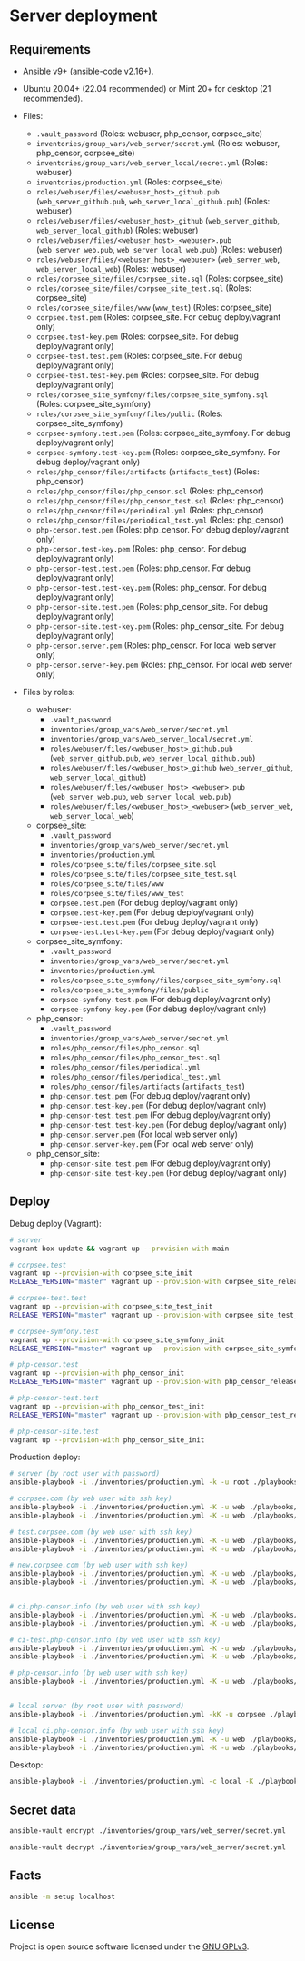 Server deployment
=================

Requirements
------------

* Ansible v9+ (ansible-code v2.16+).

* Ubuntu 20.04+ (22.04 recommended) or Mint 20+ for desktop (21 recommended).

* Files:
    * `.vault_password` (Roles: webuser, php_censor, corpsee_site)
    * `inventories/group_vars/web_server/secret.yml` (Roles: webuser, php_censor, corpsee_site)
    * `inventories/group_vars/web_server_local/secret.yml` (Roles: webuser)
    * `inventories/production.yml` (Roles: corpsee_site)
    * `roles/webuser/files/<webuser_host>_github.pub` (`web_server_github.pub`, `web_server_local_github.pub`) (Roles: webuser)
    * `roles/webuser/files/<webuser_host>_github` (`web_server_github`, `web_server_local_github`) (Roles: webuser)
    * `roles/webuser/files/<webuser_host>_<webuser>.pub` (`web_server_web.pub`, `web_server_local_web.pub`) (Roles: webuser)
    * `roles/webuser/files/<webuser_host>_<webuser>` (`web_server_web`, `web_server_local_web`) (Roles: webuser)
    * `roles/corpsee_site/files/corpsee_site.sql` (Roles: corpsee_site)
    * `roles/corpsee_site/files/corpsee_site_test.sql` (Roles: corpsee_site)
    * `roles/corpsee_site/files/www` (`www_test`) (Roles: corpsee_site)
    * `corpsee.test.pem` (Roles: corpsee_site. For debug deploy/vagrant only)
    * `corpsee.test-key.pem` (Roles: corpsee_site. For debug deploy/vagrant only)
    * `corpsee-test.test.pem` (Roles: corpsee_site. For debug deploy/vagrant only)
    * `corpsee-test.test-key.pem` (Roles: corpsee_site. For debug deploy/vagrant only)
    * `roles/corpsee_site_symfony/files/corpsee_site_symfony.sql` (Roles: corpsee_site_symfony)
    * `roles/corpsee_site_symfony/files/public` (Roles: corpsee_site_symfony)
    * `corpsee-symfony.test.pem` (Roles: corpsee_site_symfony. For debug deploy/vagrant only)
    * `corpsee-symfony.test-key.pem` (Roles: corpsee_site_symfony. For debug deploy/vagrant only)
    * `roles/php_censor/files/artifacts` (`artifacts_test`) (Roles: php_censor)
    * `roles/php_censor/files/php_censor.sql` (Roles: php_censor)
    * `roles/php_censor/files/php_censor_test.sql` (Roles: php_censor)
    * `roles/php_censor/files/periodical.yml` (Roles: php_censor)
    * `roles/php_censor/files/periodical_test.yml` (Roles: php_censor)
    * `php-censor.test.pem` (Roles: php_censor. For debug deploy/vagrant only)
    * `php-censor.test-key.pem` (Roles: php_censor. For debug deploy/vagrant only)
    * `php-censor-test.test.pem` (Roles: php_censor. For debug deploy/vagrant only)
    * `php-censor-test.test-key.pem` (Roles: php_censor. For debug deploy/vagrant only)
    * `php-censor-site.test.pem` (Roles: php_censor_site. For debug deploy/vagrant only)
    * `php-censor-site.test-key.pem` (Roles: php_censor_site. For debug deploy/vagrant only)
    * `php-censor.server.pem` (Roles: php_censor. For local web server only)
    * `php-censor.server-key.pem` (Roles: php_censor. For local web server only)

* Files by roles:
    * webuser:
        * `.vault_password`
        * `inventories/group_vars/web_server/secret.yml`
        * `inventories/group_vars/web_server_local/secret.yml`
        * `roles/webuser/files/<webuser_host>_github.pub` (`web_server_github.pub`, `web_server_local_github.pub`)
        * `roles/webuser/files/<webuser_host>_github` (`web_server_github`, `web_server_local_github`)
        * `roles/webuser/files/<webuser_host>_<webuser>.pub` (`web_server_web.pub`, `web_server_local_web.pub`)
        * `roles/webuser/files/<webuser_host>_<webuser>` (`web_server_web`, `web_server_local_web`)
    * corpsee_site:
        * `.vault_password`
        * `inventories/group_vars/web_server/secret.yml`
        * `inventories/production.yml`
        * `roles/corpsee_site/files/corpsee_site.sql`
        * `roles/corpsee_site/files/corpsee_site_test.sql`
        * `roles/corpsee_site/files/www`
        * `roles/corpsee_site/files/www_test`
        * `corpsee.test.pem` (For debug deploy/vagrant only)
        * `corpsee.test-key.pem` (For debug deploy/vagrant only)
        * `corpsee-test.test.pem` (For debug deploy/vagrant only)
        * `corpsee-test.test-key.pem` (For debug deploy/vagrant only)
    * corpsee_site_symfony:
        * `.vault_password`
        * `inventories/group_vars/web_server/secret.yml`
        * `inventories/production.yml`
        * `roles/corpsee_site_symfony/files/corpsee_site_symfony.sql`
        * `roles/corpsee_site_symfony/files/public`
        * `corpsee-symfony.test.pem` (For debug deploy/vagrant only)
        * `corpsee-symfony-key.pem` (For debug deploy/vagrant only)
    * php_censor:
        * `.vault_password`
        * `inventories/group_vars/web_server/secret.yml`
        * `roles/php_censor/files/php_censor.sql`
        * `roles/php_censor/files/php_censor_test.sql`
        * `roles/php_censor/files/periodical.yml`
        * `roles/php_censor/files/periodical_test.yml`
        * `roles/php_censor/files/artifacts` (`artifacts_test`)
        * `php-censor.test.pem` (For debug deploy/vagrant only)
        * `php-censor.test-key.pem` (For debug deploy/vagrant only)
        * `php-censor-test.test.pem` (For debug deploy/vagrant only)
        * `php-censor-test.test-key.pem` (For debug deploy/vagrant only)
        * `php-censor.server.pem` (For local web server only)
        * `php-censor.server-key.pem` (For local web server only)
    * php_censor_site:
        * `php-censor-site.test.pem` (For debug deploy/vagrant only)
        * `php-censor-site.test-key.pem` (For debug deploy/vagrant only)

Deploy
------

Debug deploy (Vagrant):

```bash
# server
vagrant box update && vagrant up --provision-with main

# corpsee.test
vagrant up --provision-with corpsee_site_init
RELEASE_VERSION="master" vagrant up --provision-with corpsee_site_release

# corpsee-test.test
vagrant up --provision-with corpsee_site_test_init
RELEASE_VERSION="master" vagrant up --provision-with corpsee_site_test_release

# corpsee-symfony.test
vagrant up --provision-with corpsee_site_symfony_init
RELEASE_VERSION="master" vagrant up --provision-with corpsee_site_symfony_release

# php-censor.test
vagrant up --provision-with php_censor_init
RELEASE_VERSION="master" vagrant up --provision-with php_censor_release

# php-censor-test.test
vagrant up --provision-with php_censor_test_init
RELEASE_VERSION="master" vagrant up --provision-with php_censor_test_release

# php-censor-site.test
vagrant up --provision-with php_censor_site_init
```

Production deploy:

```bash
# server (by root user with password)
ansible-playbook -i ./inventories/production.yml -k -u root ./playbooks/web_server/main.yml -vv

# corpsee.com (by web user with ssh key)
ansible-playbook -i ./inventories/production.yml -K -u web ./playbooks/web_server/corpsee_site_init.yml -vv
ansible-playbook -i ./inventories/production.yml -K -u web ./playbooks/web_server/corpsee_site_release.yml --extra-vars="corpsee_site_version=master" -vv

# test.corpsee.com (by web user with ssh key)
ansible-playbook -i ./inventories/production.yml -K -u web ./playbooks/web_server/corpsee_site_test_init.yml -vv
ansible-playbook -i ./inventories/production.yml -K -u web ./playbooks/web_server/corpsee_site_test_release.yml --extra-vars="corpsee_site_version=master" -vv

# new.corpsee.com (by web user with ssh key)
ansible-playbook -i ./inventories/production.yml -K -u web ./playbooks/web_server/corpsee_site_symfony_init.yml -vv
ansible-playbook -i ./inventories/production.yml -K -u web ./playbooks/web_server/corpsee_site_symfony_release.yml --extra-vars="corpsee_site_symfony_version=master" -vv


# ci.php-censor.info (by web user with ssh key)
ansible-playbook -i ./inventories/production.yml -K -u web ./playbooks/web_server/php_censor_init.yml -vv
ansible-playbook -i ./inventories/production.yml -K -u web ./playbooks/web_server/php_censor_release.yml --extra-vars="php_censor_version=master" -vv

# ci-test.php-censor.info (by web user with ssh key)
ansible-playbook -i ./inventories/production.yml -K -u web ./playbooks/web_server/php_censor_test_init.yml -vv
ansible-playbook -i ./inventories/production.yml -K -u web ./playbooks/web_server/php_censor_test_release.yml --extra-vars="php_censor_version=master" -vv

# php-censor.info (by web user with ssh key)
ansible-playbook -i ./inventories/production.yml -K -u web ./playbooks/web_server/php_censor_site_init.yml -vv


# local server (by root user with password)
ansible-playbook -i ./inventories/production.yml -kK -u corpsee ./playbooks/web_server_local/main.yml -vv

# local ci.php-censor.info (by web user with ssh key)
ansible-playbook -i ./inventories/production.yml -K -u web ./playbooks/web_server_local/php_censor_init.yml -vv
ansible-playbook -i ./inventories/production.yml -K -u web ./playbooks/web_server_local/php_censor_release.yml --extra-vars="php_censor_version=master" -vv
```

Desktop:

```bash
ansible-playbook -i ./inventories/production.yml -c local -K ./playbooks/desktop/main.yml -vv
```

Secret data
-----------

```bash
ansible-vault encrypt ./inventories/group_vars/web_server/secret.yml
```

```bash
ansible-vault decrypt ./inventories/group_vars/web_server/secret.yml
```

Facts
-----

```bash
ansible -m setup localhost
```

## License

Project is open source software licensed under the [GNU GPLv3](LICENSE).
